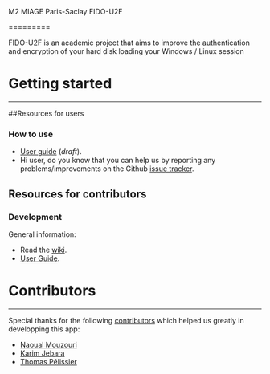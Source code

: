 M2 MIAGE Paris-Saclay
FIDO-U2F

=========

FIDO-U2F is an academic project that aims to improve the authentication and encryption of your hard disk loading your Windows / Linux session

# Getting started
---

##Resources for users

### How to use
+ [User guide](https://github.com/ekooo/FIDO-U2F/wiki/User-Guide) (*draft*).
+ Hi user, do you know that you can help us by reporting any problems/improvements on the Github [issue tracker](https://github.com/ekooo/FIDO-U2F/issues).

## Resources for contributors

### Development

General information:

+ Read the [wiki](https://github.com/ekooo/FIDO-U2F/wiki).
+ [User Guide](https://github.com/ekooo/FIDO-U2F/wiki/User-Guide).


# Contributors
---

Special thanks for the following [contributors](https://github.com/ekooo/FIDO-U2F/graphs/contributors) which helped us greatly in developping this app:

+ [Naoual Mouzouri](https://github.com/naoualmouzouri)
+ [Karim Jebara](https://github.com/ekooo)
+ [Thomas Pélissier](https://github.com/KiRbY78)
